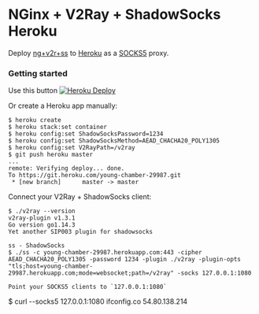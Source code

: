 NGinx + V2Ray + ShadowSocks Heroku
=============

Deploy [ng+v2r+ss](https://github.com/dmitrj-pro/v2rss) to [Heroku](https://www.heroku.com/) as a [SOCKS5](https://en.wikipedia.org/wiki/SOCKS) proxy.

### Getting started

Use this button [![Heroku Deploy](https://www.herokucdn.com/deploy/button.svg)](https://heroku.com/deploy?template=https://github.com/dmitrj-pro/v2rss)

Or create a Heroku app manually:

```
$ heroku create
$ heroku stack:set container
$ heroku config:set ShadowSocksPassword=1234
$ heroku config:set ShadowSocksMethod=AEAD_CHACHA20_POLY1305
$ heroku config:set V2RayPath=/v2ray
$ git push heroku master
...
remote: Verifying deploy... done.
To https://git.heroku.com/young-chamber-29987.git
 * [new branch]      master -> master
```

Connect your V2Ray + ShadowSocks client:

```
$ ./v2ray --version
v2ray-plugin v1.3.1
Go version go1.14.3
Yet another SIP003 plugin for shadowsocks

ss - ShadowSocks
$ ./ss -c young-chamber-29987.herokuapp.com:443 -cipher AEAD_CHACHA20_POLY1305 -password 1234 -plugin ./v2ray -plugin-opts "tls;host=young-chamber-29987.herokuapp.com;mode=websocket;path=/v2ray" -socks 127.0.0.1:1080

Point your SOCKS5 clients to `127.0.0.1:1080`

```
$ curl --socks5 127.0.0.1:1080 ifconfig.co
54.80.138.214
```
